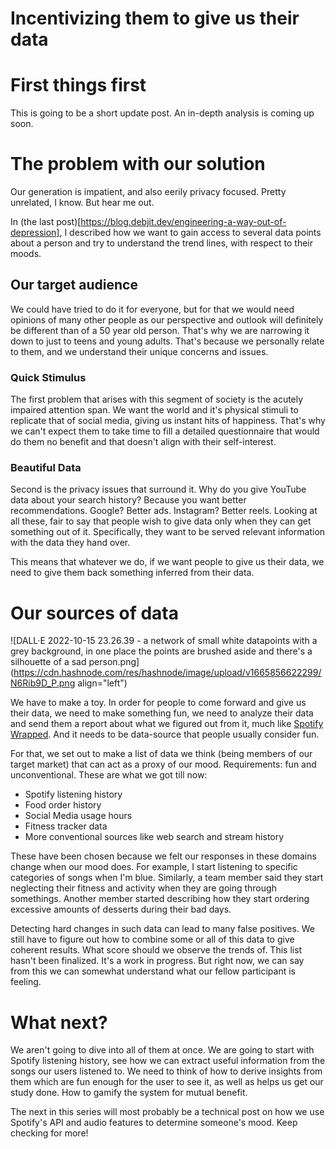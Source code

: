 # Incentivizing them to give us their data

# First things first

This is going to be a short update post. An in-depth analysis is coming up soon.

# The problem with our solution

Our generation is impatient, and also eerily privacy focused. Pretty unrelated, I know. But hear me out.

In (the last post)[https://blog.debjit.dev/engineering-a-way-out-of-depression], I described how we want to gain access to several data points about a person and try to understand the trend lines, with respect to their moods.

## Our target audience

We could have tried to do it for everyone, but for that we would need opinions of many other people as our perspective and outlook will definitely be different than of a 50 year old person. That's why we are narrowing it down to just to teens and young adults. That's because we personally relate to them, and we understand their unique concerns and issues.

### Quick Stimulus

The first problem that arises with this segment of society is the acutely impaired attention span. We want the world and it's physical stimuli to replicate that of social media, giving us instant hits of happiness. That's why we can't expect them to take time to fill a detailed questionnaire that would do them no benefit and that doesn't align with their self-interest.

### Beautiful Data

Second is the privacy issues that surround it. Why do you give YouTube data about your search history? Because you want better recommendations. Google? Better ads. Instagram? Better reels. Looking at all these, fair to say that people wish to give data only when they can get something out of it. Specifically, they want to be served relevant information with the data they hand over.

This means that whatever we do, if we want people to give us their data, we need to give them back something inferred from their data.

# Our sources of data

![DALL·E 2022-10-15 23.26.39 - a network of small white datapoints with a grey background, in one place the points are brushed aside and there's a silhouette of a sad person.png](https://cdn.hashnode.com/res/hashnode/image/upload/v1665856622299/N6Rib9D_P.png align="left")

We have to make a toy. In order for people to come forward and give us their data, we need to make something fun, we need to analyze their data and send them a report about what we figured out from it, much like [Spotify Wrapped](https://www.spotify.com/us/wrapped/). And it needs to be data-source that people usually consider fun.

For that, we set out to make a list of data we think (being members of our target market) that can act as a proxy of our mood. Requirements: fun and unconventional. These are what we got till now:

* Spotify listening history
* Food order history
* Social Media usage hours
* Fitness tracker data
* More conventional sources like web search and stream history

These have been chosen because we felt our responses in these domains change when our mood does. For example, I start listening to specific categories of songs when I'm blue. Similarly, a team member said they start neglecting their fitness and activity when they are going through somethings. Another member started describing how they start ordering excessive amounts of desserts during their bad days.

Detecting hard changes in such data can lead to many false positives. We still have to figure out how to combine some or all of this data to give coherent results. What score should we observe the trends of. This list hasn't been finalized. It's a work in progress. But right now, we can say from this we can somewhat understand what our fellow participant is feeling.

# What next?

We aren't going to dive into all of them at once. We are going to start with Spotify listening history, see how we can extract useful information from the songs our users listened to. We need to think of how to derive insights from them which are fun enough for the user to see it, as well as helps us get our study done. How to gamify the system for mutual benefit.

The next in this series will most probably be a technical post on how we use Spotify's API and audio features to determine someone's mood. Keep checking for more!